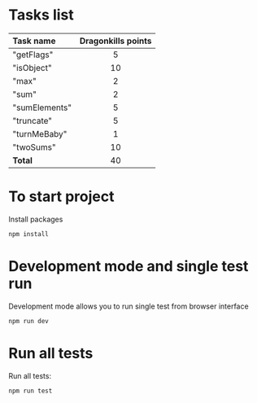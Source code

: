 # Tasks list

| **Task name** | **Dragonkills points** | 
|:---           |:---:                   |
| "getFlags"    | 5                      |
| "isObject"    | 10                     |
| "max"         | 2                      |
| "sum"         | 2                      |
| "sumElements" | 5                      |
| "truncate"    | 5                      |
| "turnMeBaby"  | 1                      |
| "twoSums"     | 10                     |
| **Total**     |   40 |

# To start project

Install packages
```
npm install
```

# Development mode and single test run

Development mode allows you to run single test from browser interface

```
npm run dev
```

# Run all tests

Run all tests:
```
npm run test
```
